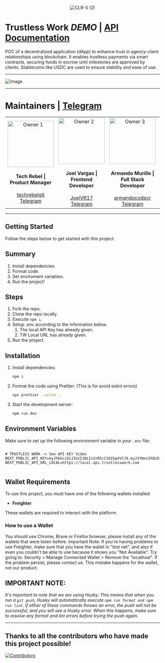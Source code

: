 <p align="center"> <img src="https://github.com/user-attachments/assets/5b182044-dceb-41f5-acf0-da22dea7c98a" alt="CLR-S (2)"> </p>

# Trustless Work _DEMO_ | [API Documentation](https://docs.trustlesswork.com/trustless-work)

POC of a decentralized application (dApp) to enhance trust in agency-client relationships using blockchain. It enables trustless payments via smart contracts, securing funds in escrow until milestones are approved by clients. Stablecoins like USDC are used to ensure stability and ease of use.

---

![image](https://github.com/user-attachments/assets/fddb264f-512e-4402-ae05-7b7717fc29b1)

---

# Maintainers | [Telegram](https://t.me/+kmr8tGegxLU0NTA5)

<table align="center">
  <tr>
    <td align="center">
      <img src="https://github.com/user-attachments/assets/6b97e15f-9954-47d0-81b5-49f83bed5e4b" alt="Owner 1" width="150" />
      <br /><br />
      <strong>Tech Rebel | Product Manager</strong>
      <br /><br />
      <a href="https://github.com/techrebelgit" target="_blank">techrebelgit</a>
      <br />
      <a href="https://t.me/Tech_Rebel" target="_blank">Telegram</a>
    </td>
    <td align="center">
      <img src="https://github.com/user-attachments/assets/e245e8af-6f6f-4a0a-a37f-df132e9b4986" alt="Owner 2" width="150" />
      <br /><br />
      <strong>Joel Vargas | Frontend Developer</strong>
      <br /><br />
      <a href="https://github.com/JoelVR17" target="_blank">JoelVR17</a>
      <br />
      <a href="https://t.me/joelvr20" target="_blank">Telegram</a>
    </td>
    <td align="center">
      <img src="https://github.com/user-attachments/assets/53d65ea1-007e-40aa-b9b5-e7a10d7bea84" alt="Owner 3" width="150" />
      <br /><br />
      <strong>Armando Murillo | Full Stack Developer</strong>
      <br /><br />
      <a href="https://github.com/armandocodecr" target="_blank">armandocodecr</a>
      <br />
      <a href="https://t.me/armandocode" target="_blank">Telegram</a>
    </td>
    <td align="center">
      <img src="https://github.com/user-attachments/assets/851273f6-2f91-413d-bd2d-d8dc1f3c2d28" alt="Owner 4" width="150" />
      <br /><br />
      <strong>Caleb Loría | Smart Contract Developer</strong>
      <br /><br />
      <a href="https://github.com/zkCaleb-dev" target="_blank">zkCaleb-dev</a>
      <br />
      <a href="https://t.me/zkCaleb_dev" target="_blank">Telegram</a>
    </td>
  </tr>
</table>

---

## Getting Started

Follow the steps below to get started with this project:

## Summary

1. Install dependencies.
2. Format code.
3. Set enviroment variables.
5. Run the project!

## Steps

1. Fork the repo.
2. Clone the repo locally.
3. Execute `npm i`.
4. Setup .env according to the information below.
   1. The local API Key has already given.
   2. TW Local URL has already given.
5. Run the project.

## Installation

1. Install dependencies:

   ```bash
   npm i
   ```

2. Format the code using Prettier: (This is for avoid eslint errors)

   ```bash
   npx prettier --write .
   ```

3. Start the development server:

   ```bash
   npm run dev
   ```

## Environment Variables

Make sure to set up the following environment variable in your `.env` file:

```

# TRUSTLESS WORK -> See API KEY Video
NEXT_PUBLIC_API_KEY=eyJhbGciOiJIUzI1NiIsInR5cCI6IkpXVCJ9.eyJ3YWxsZXQiOiJHRE42SUpMUzVCUjNXN1FCM1NBRTNNWU5CRzZINFpXRFVHWURNRVVRWEU2RjJRSFhXSFlNNU1MWCIsImlhdCI6MTc0NTcwMzQzM30.M1gr85EXzUl7JRZ82yOORtVTGmGRL_DxN2C2Cl486lY
NEXT_PUBLIC_API_URL_LOCAL=https://local.api.trustlesswork.com


```

## Wallet Requirements

To use this project, you must have one of the following wallets installed:

- **Freighter**

These wallets are required to interact with the platform.

### How to use a Wallet

You should use Chrome, Brave or Firefox browser, please install any of the wallets that were listen before.
Important Note: If you're having problems to use Freighter, make sure that you have the wallet in "test net", and also if even you couldn't be able to use because it shows you "Not Available". Try going to: Security > Manage Connected Wallet > Remove the "localhost". If the problem persist, please contact us. This mistake happens for the wallet, not our product.

## IMPORTANT NOTE:

_It's important to note that we are using Husky. This means that when you run a `git push`, Husky will automatically execute `npm run format and npm run lint`. If either of these commands throws an error, the push will not be successful, and you will see a Husky error. When this happens, make sure to resolve any format and lint errors before trying the push again._

---

## **Thanks to all the contributors who have made this project possible!**

[![Contributors](https://contrib.rocks/image?repo=Trustless-Work/dApp-Trustless-Work)](https://github.com/Trustless-Work/dApp-Trustless-Work/graphs/contributors)
